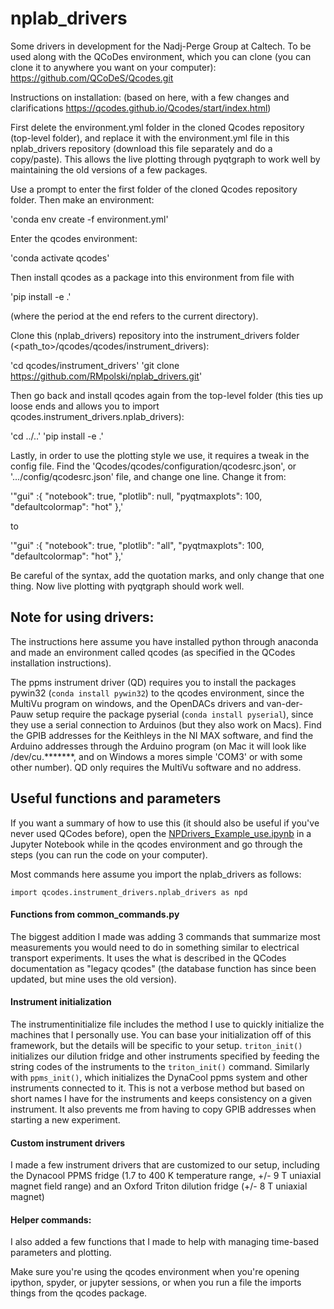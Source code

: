 # nplab_drivers
Some drivers in development for the Nadj-Perge Group at Caltech.
To be used along with the QCoDes environment, which you can clone (you can clone it to anywhere you want on your computer):
https://github.com/QCoDeS/Qcodes.git

Instructions on installation: (based on here, with a few changes and clarifications https://qcodes.github.io/Qcodes/start/index.html)

First delete the environment.yml folder in the cloned Qcodes repository (top-level folder), and replace it with the environment.yml file in this nplab_drivers repository (download this file separately and do a copy/paste). This allows the live plotting through pyqtgraph to work well by maintaining the old versions of a few packages.

Use a prompt to enter the first folder of the cloned Qcodes repository folder. Then make an environment:

'conda env create -f environment.yml'

Enter the qcodes environment:

'conda activate qcodes'

Then install qcodes as a package into this environment from file with

'pip install -e .'

(where the period at the end refers to the current directory).

Clone this (nplab_drivers) repository into the instrument_drivers folder (<path_to>/qcodes/qcodes/instrument_drivers):

'cd qcodes/instrument_drivers'
'git clone https://github.com/RMpolski/nplab_drivers.git'

Then go back and install qcodes again from the top-level folder (this ties up loose ends and allows you to import qcodes.instrument_drivers.nplab_drivers):

'cd ../..'
'pip install -e .'

Lastly, in order to use the plotting style we use, it requires a tweak in the config file. Find the 'Qcodes/qcodes/configuration/qcodesrc.json', or '.../config/qcodesrc.json' file, and change one line. Change it from:

'"gui" :{
        "notebook": true,
        "plotlib": null,
        "pyqtmaxplots": 100,
        "defaultcolormap": "hot"
    },'
    
 to 
 
 '"gui" :{
        "notebook": true,
        "plotlib": "all",
        "pyqtmaxplots": 100,
        "defaultcolormap": "hot"
    },'
    
 Be careful of the syntax, add the quotation marks, and only change that one thing. Now live plotting with pyqtgraph should work well.

## Note for using drivers:
The instructions here assume you have installed python through anaconda and made an environment called qcodes (as specified in the QCodes installation instructions).

The ppms instrument driver (QD) requires you to install the packages pywin32 (`conda install pywin32`) to the qcodes environment, since the MultiVu program on windows, and the OpenDACs drivers and van-der-Pauw setup require the package pyserial (`conda install pyserial`), since they use a serial connection to Arduinos (but they also work on Macs). Find the GPIB addresses for the Keithleys in the NI MAX software, and find the Arduino addresses through the Arduino program (on Mac it will look like /dev/cu.*******, and on Windows a mores simple 'COM3' or with some other number). QD only requires the MultiVu software and no address.


## Useful functions and parameters

If you want a summary of how to use this (it should also be useful if you've never used QCodes before), open the [NPDrivers_Example_use.ipynb](NPDrivers_Example_Use.ipynb) in a Jupyter Notebook while in the qcodes environment and go through the steps (you can run the code on your computer).

Most commands here assume you import the nplab_drivers as follows:

`import qcodes.instrument_drivers.nplab_drivers as npd`

#### Functions from common_commands.py
The biggest addition I made was adding 3 commands that summarize most measurements you would need to do in something similar to electrical transport experiments. It uses the what is described in the QCodes documentation as "legacy qcodes" (the database function has since been updated, but mine uses the old version). 

#### Instrument initialization
The instrumentinitialize file includes the method I use to quickly initialize the machines that I personally use. You can base your initialization off of this framework, but the details will be specific to your setup. `triton_init()` initializes our dilution fridge and other instruments specified by feeding the string codes of the instruments to the `triton_init()` command. Similarly with `ppms_init()`, which initializes the DynaCool ppms system and other instruments connected to it. This is not a verbose method but based on short names I have for the instruments and keeps consistency on a given instrument. It also prevents me from having to copy GPIB addresses when starting a new experiment.

#### Custom instrument drivers
I made a few instrument drivers that are customized to our setup, including the Dynacool PPMS fridge (1.7 to 400 K temperature range, +/- 9 T uniaxial magnet field range) and an Oxford Triton dilution fridge (+/- 8 T uniaxial magnet)

#### Helper commands:
I also added a few functions that I made to help with managing time-based parameters and plotting.


Make sure you're using the qcodes environment when you're opening ipython, spyder, or jupyter sessions, or when you run a file the imports things from the qcodes package.

